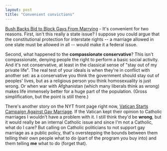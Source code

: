 ```yaml
---
layout: post
title: "Convenient convictions"
---
```




<a href="http://www.nytimes.com/2003/07/31/national/31BUSH.html">Bush Backs Bid to Block Gays From Marrying</a> - It's convenient for two reasons. First, isn't this really a state issue? I suppose you could argue that the constitutional protection for interstate rights -- a marriage allowed in one state must be allowed in all -- would make it a federal issue.

<p>Second, what happened to the <b>compassionate conservative</b>? This isn't compassionate, denying people the right to perform a basic social activity. And it's not conservative, at least in the classical sense of "stay out of my private life". The real test of your ideals is when they're in conflict with another set: as a conservative you think the government should stay out of peoples' lives, but as a religious person you think homosexuality is just wrong. Or when war with Afghanistan (which many liberals think as wrong) makes life immensely better for a huge part of the population. (Gross simplification, but the point is still there.)</p>

<p>There's another story on the NYT front page right now, <a href="http://www.nytimes.com/2003/07/31/international/europe/31CND-VATICA.html">Vatican Starts Campaign Against Gay Marriage</a>. If the Vatican kept their opinion to Catholic marriages I wouldn't have a problem with it. I still think they'd be <b>wrong</b>, but it would really be an internal Catholic issue and since I'm not a Catholic, what do I care? But calling on Catholic politicians to not support gay marriage as a public policy, that's overstepping the bounds between them telling their own people what to do (part of the program you buy into) and them telling <b>me</b> what to do (forget that).</p>


